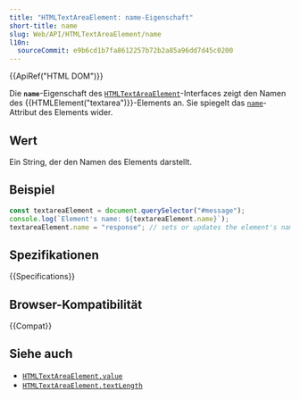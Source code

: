 ```yaml
---
title: "HTMLTextAreaElement: name-Eigenschaft"
short-title: name
slug: Web/API/HTMLTextAreaElement/name
l10n:
  sourceCommit: e9b6cd1b7fa8612257b72b2a85a96dd7d45c0200
---
```


{{ApiRef("HTML DOM")}}

Die **`name`**-Eigenschaft des [`HTMLTextAreaElement`](/de/docs/Web/API/HTMLTextAreaElement)-Interfaces zeigt den Namen des {{HTMLElement("textarea")}}-Elements an. Sie spiegelt das [`name`](/de/docs/Web/HTML/Reference/Elements/textarea#name)-Attribut des Elements wider.

## Wert

Ein String, der den Namen des Elements darstellt.

## Beispiel

```js
const textareaElement = document.querySelector("#message");
console.log(`Element's name: ${textareaElement.name}`);
textareaElement.name = "response"; // sets or updates the element's name
```

## Spezifikationen

{{Specifications}}

## Browser-Kompatibilität

{{Compat}}

## Siehe auch

- [`HTMLTextAreaElement.value`](/de/docs/Web/API/HTMLTextAreaElement/value)
- [`HTMLTextAreaElement.textLength`](/de/docs/Web/API/HTMLTextAreaElement/textLength)
